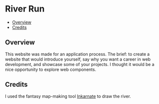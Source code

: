 # River Run

- [Overview](#overview)
- [Credits](#credits)

## Overview

This website was made for an application process. The brief: to create a website that would introduce yourself, say why you want a career in web development, and showcase some of your projects. I thought it would be a nice opportunity to explore web components.

## Credits

I used the fantasy map-making tool [Inkarnate](https://inkarnate.com/) to draw the river.

